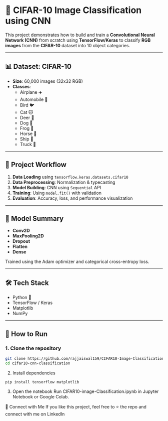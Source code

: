 # 🧠 CIFAR-10 Image Classification using CNN

This project demonstrates how to build and train a **Convolutional Neural Network (CNN)** from scratch using **TensorFlow/Keras** to classify **RGB images** from the **CIFAR-10** dataset into 10 object categories.

---

## 📊 Dataset: CIFAR-10
- **Size**: 60,000 images (32x32 RGB)
- **Classes**:
  - Airplane ✈️
  - Automobile 🚗
  - Bird 🐦
  - Cat 🐱
  - Deer 🦌
  - Dog 🐶
  - Frog 🐸
  - Horse 🐎
  - Ship 🚢
  - Truck 🚛

---

## 🚀 Project Workflow

1. **Data Loading** using `tensorflow.keras.datasets.cifar10`
2. **Data Preprocessing**: Normalization & typecasting
3. **Model Building**: CNN using `Sequential` API
4. **Training**: Using `model.fit()` with validation
5. **Evaluation**: Accuracy, loss, and performance visualization

---

## 🧠 Model Summary
- **Conv2D**
- **MaxPooling2D**
- **Dropout**
- **Flatten**
- **Dense**

Trained using the Adam optimizer and categorical cross-entropy loss.

---

## 🛠️ Tech Stack
- Python 🐍
- TensorFlow / Keras
- Matplotlib
- NumPy

---

## 📌 How to Run

### 1. Clone the repository
```bash
git clone https://github.com/rajjaiswal159/CIFAR10-Image-Classification-using-CNN.git
cd cifar10-cnn-classification
```
2. Install dependencies
```
pip install tensorflow matplotlib
```
3. Open the notebook
Run CIFAR10-image-Classification.ipynb in Jupyter Notebook or Google Colab.

🤝 Connect with Me
If you like this project, feel free to ⭐ the repo and connect with me on LinkedIn
